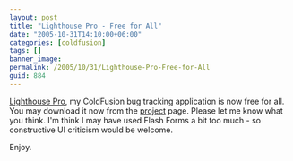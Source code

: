 ```yaml
---
layout: post
title: "Lighthouse Pro - Free for All"
date: "2005-10-31T14:10:00+06:00"
categories: [coldfusion]
tags: []
banner_image: 
permalink: /2005/10/31/Lighthouse-Pro-Free-for-All
guid: 884
---
```


<a href="http://lighthousepro.riaforge.org">Lighthouse Pro</a>, my ColdFusion bug tracking application is now free for all. You may download it now from the <a href="http://lighthousepro.riaforge.org">project</a> page. Please let me know what you think. I'm think I may have used Flash Forms a bit too much - so constructive UI criticism would be welcome.

Enjoy.